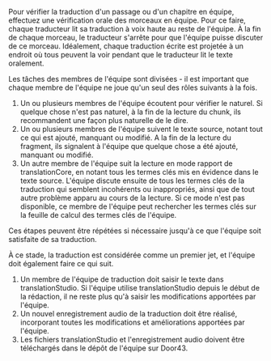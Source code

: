 Pour vérifier la traduction d'un passage ou d'un chapitre en équipe, effectuez une vérification orale des morceaux en équipe. Pour ce faire, chaque traducteur lit sa traduction à voix haute au reste de l'équipe. À la fin de chaque morceau, le traducteur s'arrête pour que l'équipe puisse discuter de ce morceau. Idéalement, chaque traduction écrite est projetée à un endroit où tous peuvent la voir pendant que le traducteur lit le texte oralement.

Les tâches des membres de l'équipe sont divisées - il est important que chaque membre de l'équipe ne joue qu'un seul des rôles suivants à la fois.

1. Un ou plusieurs membres de l'équipe écoutent pour vérifier le naturel. Si quelque chose n'est pas naturel, à la fin de la lecture du chunk, ils recommandent une façon plus naturelle de le dire.
1. Un ou plusieurs membres de l'équipe suivent le texte source, notant tout ce qui est ajouté, manquant ou modifié. A la fin de la lecture du fragment, ils signalent à l'équipe que quelque chose a été ajouté, manquant ou modifié.
1. Un autre membre de l'équipe suit la lecture en mode rapport de translationCore, en notant tous les termes clés mis en évidence dans le texte source. L'équipe discute ensuite de tous les termes clés de la traduction qui semblent incohérents ou inappropriés, ainsi que de tout autre problème apparu au cours de la lecture. Si ce mode n'est pas disponible, ce membre de l'équipe peut rechercher les termes clés sur la feuille de calcul des termes clés de l'équipe.

Ces étapes peuvent être répétées si nécessaire jusqu'à ce que l'équipe soit satisfaite de sa traduction.

À ce stade, la traduction est considérée comme un premier jet, et l'équipe doit également faire ce qui suit.

1. Un membre de l'équipe de traduction doit saisir le texte dans translationStudio. Si l'équipe utilise translationStudio depuis le début de la rédaction, il ne reste plus qu'à saisir les modifications apportées par l'équipe.
1. Un nouvel enregistrement audio de la traduction doit être réalisé, incorporant toutes les modifications et améliorations apportées par l'équipe.
1. Les fichiers translationStudio et l'enregistrement audio doivent être téléchargés dans le dépôt de l'équipe sur Door43.
